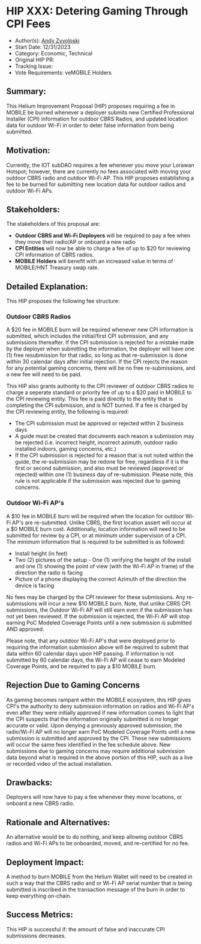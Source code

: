 # HIP XXX: Detering Gaming Through CPI Fees

- Author(s): [Andy Zyvoloski](https://github.com/heatedlime) 
- Start Date: 12/31/2023
- Category: Economic, Technical
- Original HIP PR: 
- Tracking Issue: 
- Vote Requirements: veMOBILE Holders

## Summary:
This Helium Improvement Proposal (HIP) proposes requiring a fee in MOBILE be burned whenever a deployer submits new Certified Professional Installer (CPI) information for outdoor CBRS Radios, and updated location data for outdoor Wi-Fi in order to deter false information from being submitted.

## Motivation:
Currently, the IOT subDAO requires a fee whenever you move your Lorawan Hotspot; however, there are currently no fees associated with moving your outdoor CBRS radio and outdoor Wi-Fi AP. This HIP proposes establishing a fee to be burned for submitting new location data for outdoor radios and outdoor Wi-Fi APs.

## Stakeholders:
The stakeholders of this proposal are:

- **Outdoor CBRS and Wi-Fi Deployers** will be required to pay a fee when they move their radio/AP or onboard a new radio
- **CPI Entities** will now be able to charge a fee of up to $20 for reviewing CPI information of CBRS radios.
- **MOBILE Holders** will benefit with an increased value in terms of MOBILE/HNT Treasury swap rate.

## Detailed Explanation:
This HIP proposes the following fee structure:

### Outdoor CBRS Radios
A $20 fee in MOBILE burn will be required whenever new CPI information is submitted, which includes the initial/first CPI submission, and any submissions thereafter. If the CPI submission is rejected for a mistake made by the deployer when submitting the information, the deployer will have one (1) free resubmission for that radio, so long as that re-submission is done within 30 calendar days after initial rejection. If the CPI rejects the reason for any potential gaming concerns, there will be no free re-submissions, and a new fee will need to be paid. 

This HIP also grants authority to the CPI reviewer of outdoor CBRS radios to charge a seperate standard or priority fee of up to a $20 paid in MOBILE to the CPI reviewing entity. This fee is paid directly to the entity that is completing the CPI submission, and is NOT burned. If a fee is charged by the CPI reviewing entity, the following is required:

- The CPI submission must be approved or rejected within 2 business days
- A guide must be created that documents each reason a submission may be rejected (i.e. incorrect height, incorrect azimuth, outdoor radio installed indoors, gaming concerns, etc.)
- If the CPI submission is rejected for a reason that is not noted within the guide, the re-submission may be redone for free, regardless if it is the first or second submission, and also must be reviewed (approved or rejected) within one (1) business day of re-submission. Please note, this rule is not applicable if the submission was rejected due to gaming concerns.

### Outdoor Wi-Fi AP's
A $10 fee in MOBILE burn will be required when the location for outdoor Wi-Fi AP's are re-submitted. Unlike CBRS, the first location assert will occur at a $0 MOBILE burn cost. Additionally, location information will need to be submitted for review by a CPI, or at minimum under supervision of a CPI. The minimum information that is required to be submitted is as followed:

- Install height (in feet)
- Two (2) pictures of the setup - One (1) verifying the height of the install and one (1) showing the point of view (with the Wi-Fi AP in frame) of the direction the radio is facing
- Picture of a phone displaying the correct Azimuth of the direction the device is facing

No fees may be charged by the CPI reviewer for these submissions. Any re-submissions will incur a new $10 MOBILE burn. Note, that unlike CBRS CPI submissions, the Outdoor Wi-Fi AP will still earn even if the submission has not yet been reviewed. If the submission is rejected, the Wi-Fi AP will stop earning PoC Modeled Coverage Points until a new submission is submitted AND approved. 

Please note, that any outdoor Wi-Fi AP's that were deployed prior to requiring the information submission above will be required to submit that data within 60 calendar days upon HIP passing. If information is not submitted by 60 calendar days, the Wi-Fi AP will cease to earn Modeled Coverage Points, and be required to pay a $10 MOBILE burn.

## Rejection Due to Gaming Concerns
As gaming becomes rampant within the MOBILE ecosystem, this HIP gives CPI's the authority to deny submission information on radios and Wi-Fi AP's even after they were initially approved if new information comes to light that the CPI suspects that the information originally submitted is no longer accurate or valid. Upon denying a previously approved submission, the radio/Wi-Fi AP will no longer earn PoC Modeled Coverage Points until a new submission is submitted and approved by the CPI. These new submissions will occur the same fees identified in the fee schedule above. New submissions due to gaming concerns may require additional submission data beyond what is required in the above portion of this HIP, such as a live or recorded video of the actual installation. 


## Drawbacks:
Deployers will now have to pay a fee whenever they move locations, or onboard a new CBRS radio.


## Rationale and Alternatives:
An alternative would be to do nothing, and keep allowing outdoor CBRS radios and Wi-Fi APs to be onboarded, moved, and re-certified for no fee.


## Deployment Impact:
A method to burn MOBILE from the Helium Wallet will need to be created in such a way that the CBRS radio and or Wi-Fi AP serial number that is being submitted is inscribed in the transaction message of the burn in order to keep everything on-chain. 

## Success Metrics: 
This HIP is successful if: the amount of false and inaccurate CPI submissions decreases.  




